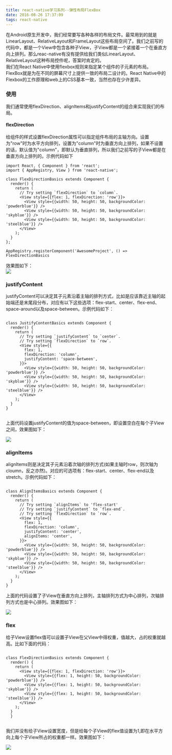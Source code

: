 ```yaml
---
title: react-native学习系列--弹性布局FlexBox
date: 2016-08-26 17:37:09
tags: react-native
---
```

在Android原生开发中，我们经常要写各种各样的布局文件。最常用到的就是LinearLayout、RelativeLayout和FrameLayout这些布局空间了。我们之前写的代码中，都是一个View中包含各种子View，子View都是一个紧接着一个在垂直方向上排列。那么reac-native有没有提供给我们类似LinearLayout、RelativeLayout这种布局控件呢，答案时肯定的。  
我们在React Native中使用flexbox规则来指定某个组件的子元素的布局。FlexBox就是为在不同的屏幕尺寸上提供一致的布局二设计的。React Native中的Flexbox的工作原理和web上的CSS基本一致，当然也存在少许差异。

### 使用
我们通常使用flexDirection、alignItems和justifyContent的组合来实现我们的布局。

#### flexDirection
给组件的样式设置flexDirection属性可以指定组件布局的主轴方向。设置为"row"时为水平方向排列，设置为"column"时为垂直方向上排列，如果不设置的话，默认值为"column"，即默认为垂直排列，所以我们之前写的子View都是在垂直方向上排列的。示例代码如下

```
import React, { Component } from 'react';
import { AppRegistry, View } from 'react-native';

class FlexDirectionBasics extends Component {
  render() {
    return (
      // Try setting `flexDirection` to `column`.
      <View style={{flex: 1, flexDirection: 'row'}}>
        <View style={{width: 50, height: 50, backgroundColor: 'powderblue'}} />
        <View style={{width: 50, height: 50, backgroundColor: 'skyblue'}} />
        <View style={{width: 50, height: 50, backgroundColor: 'steelblue'}} />
      </View>
    );
  }
};

AppRegistry.registerComponent('AwesomeProject', () => FlexDirectionBasics

```
效果图如下：  
![](/img/6/flex-demo1.png)

### justifyContent

justifyContent可以决定其子元素沿着主轴的排列方式，比如是应该靠近主轴的起始端还是末尾段分布，对应有以下这些选项：flex-start、center、flex-end、space-around以及space-between。示例代码如下：

```

class JustifyContentBasics extends Component {
  render() {
    return (
      // Try setting `justifyContent` to `center`.
      // Try setting `flexDirection` to `row`.
      <View style={{
        flex: 1,
        flexDirection: 'column',
        justifyContent: 'space-between',
      }}>
        <View style={{width: 50, height: 50, backgroundColor: 'powderblue'}} />
        <View style={{width: 50, height: 50, backgroundColor: 'skyblue'}} />
        <View style={{width: 50, height: 50, backgroundColor: 'steelblue'}} />
      </View>
    );
  }
}


```

上面代码设置justifyContent的值为space-between，即设置空白在每个子View之间，效果图如下：  

![](/img/6/flex-demo2.png)


### alignItems

alignItems则是决定其子元素沿着次轴的排列方式(如果主轴时row，则次轴为cloumn，反之亦然)。对应的可选项有：flex-start、center、flex-end以及stretch。示例代码如下：

```

class AlignItemsBasics extends Component {
  render() {
    return (
      // Try setting `alignItems` to 'flex-start'
      // Try setting `justifyContent` to `flex-end`.
      // Try setting `flexDirection` to `row`.
      <View style={{
        flex: 1,
        flexDirection: 'column',
        justifyContent: 'center',
        alignItems: 'center',
      }}>
        <View style={{width: 50, height: 50, backgroundColor: 'powderblue'}} />
        <View style={{width: 50, height: 50, backgroundColor: 'skyblue'}} />
        <View style={{width: 50, height: 50, backgroundColor: 'steelblue'}} />
      </View>
    );
  }
}

```
上面的代码设置了子View在垂直方向上排列，主轴排列方式为中心排列，次轴排列方式也是中心排列。效果图如下：

![](/img/6/flex-demo3.png)


### flex

给子View设置flex值可以设置子View在父View中得权重，值越大，占的权重就越高。比如下面的代码：

```

class FlexDirectionBasics extends Component {
  render() {
    return (
      <View style={{flex: 1, flexDirection: 'row'}}>
        <View style={{flex: 1, height: 50, backgroundColor: 'powderblue'}} />
        <View style={{flex: 1, height: 50, backgroundColor: 'skyblue'}} />
        <View style={{flex: 1, height: 50, backgroundColor: 'steelblue'}} />
      </View>
    );
  }
  }


```

我们并没有给子View设置宽度，但是给每个子View的flex值设置为1,即在水平方向上每个子View所占的权重都一样。效果图如下：

![](/img/6/flex-demo4.png)












